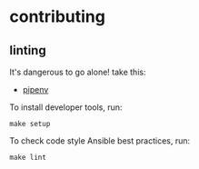 # contributing

## linting

It's dangerous to go alone! take this:
- [pipenv](https://pipenv.readthedocs.io/en/latest/install/)

To install developer tools, run:

```shell
make setup
```

To check code style Ansible best practices, run:

```shell
make lint
```
